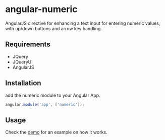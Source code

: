 # angular-numeric
AngularJS directive for enhancing a text input for entering numeric values, with up/down buttons and arrow key handling.

## Requirements

- JQuery
- JQueryUI
- AngularJS

## Installation

add the numeric module to your Angular App.

```javascript
angular.module('app', ['numeric']);
```
## Usage

Check the [demo](http://choroshin.github.io/ui-numeric/) for an example on how it works.




